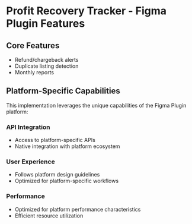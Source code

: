 # Profit Recovery Tracker - Figma Plugin Features

## Core Features
- Refund/chargeback alerts
- Duplicate listing detection
- Monthly reports

## Platform-Specific Capabilities
This implementation leverages the unique capabilities of the Figma Plugin platform:

### API Integration
- Access to platform-specific APIs
- Native integration with platform ecosystem

### User Experience
- Follows platform design guidelines
- Optimized for platform-specific workflows

### Performance
- Optimized for platform performance characteristics
- Efficient resource utilization
